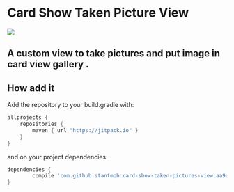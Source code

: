 

# Card Show Taken Picture View

[![](https://jitpack.io/v/stantmob/card-show-taken-pictures-view.svg)](https://jitpack.io/#stantmob/card-show-taken-pictures-view)

## A custom view to take pictures and put image in card view gallery .

## How add it
Add the repository to your build.gradle with:
```gradle
allprojects {
    repositories {
        maven { url "https://jitpack.io" }
    }
}
```
and on your project dependencies:

```gradle
dependencies {
        compile 'com.github.stantmob:card-show-taken-pictures-view:aa9e2f9137'
}
```